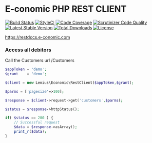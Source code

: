 E-conomic PHP REST CLIENT
===================
[![Build Status](https://travis-ci.org/Lenius/economic-php-client.svg)](https://travis-ci.org/Lenius/economic-php-client) [![StyleCI](https://styleci.io/repos/63632645/shield)](https://styleci.io/repos/63632645) [![Code Coverage](https://scrutinizer-ci.com/g/Lenius/economic-php-client/badges/coverage.png?b=master)](https://scrutinizer-ci.com/g/Lenius/economic-php-client/?branch=master) [![Scrutinizer Code Quality](https://scrutinizer-ci.com/g/Lenius/economic-php-client/badges/quality-score.png?b=master)](https://scrutinizer-ci.com/g/Lenius/economic-php-client/?branch=master) [![Latest Stable Version](https://poser.pugx.org/Lenius/economic-php-client/v/stable)](https://packagist.org/packages/Lenius/economic-php-client) [![Total Downloads](https://poser.pugx.org/Lenius/economic-php-client/downloads)](https://packagist.org/packages/Lenius/economic-php-client) [![License](https://poser.pugx.org/Lenius/economic-php-client/license)](https://packagist.org/packages/Lenius/economic-php-client)

https://restdocs.e-conomic.com

### Access all debitors
Call the Customers url /Customers
```php
$appToken = 'demo';
$grant    = 'demo';

$client = new Lenius\Economic\RestClient($appToken,$grant);

$parms = ['pagesize'=>100];

$response = $client->request->get('customers',$parms);

$status = $response->httpStatus();

if( $status == 200 ) {
    // Successful request
    $data = $response->asArray();
    print_r($data);
}
```
